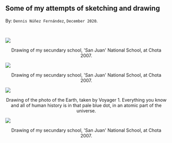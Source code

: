 
## Some of my attempts of sketching and drawing ##

By: ```Dennis Núñez Fernández```, ```December 2020```.

<br>

<p> 
<div class="row">
<!-------------------->
<main class="grid3">
<div class="oneBoxx">
  <img src="https://dennishnf.github.io/posts/daily/2020-12_some-of-my-attempts-of-sketching-and-drawing/image1_.jpg">
  <p style="text-align:center;">Drawing of my secundary school, 'San Juan' National School, at Chota 2007.</p>
</div>
<div class="oneBoxx">
  <img src="https://dennishnf.github.io/posts/daily/2020-12_some-of-my-attempts-of-sketching-and-drawing/image1_.jpg">
  <p style="text-align:center;">Drawing of my secundary school, 'San Juan' National School, at Chota 2007.</p>
</div>
<div class="oneBoxx">
  <img src="https://dennishnf.github.io/posts/daily/2020-12_some-of-my-attempts-of-sketching-and-drawing/image1_.jpg">
  <p style="text-align:center;">Drawing of the photo of the Earth, taken by Voyager 1. Everything you know and all of human history is in that pale blue dot, in an atomic part of the universe.</p>
</div>
<div class="oneBoxx">
  <img src="https://dennishnf.github.io/posts/daily/2020-12_some-of-my-attempts-of-sketching-and-drawing/image1_.jpg">
  <p style="text-align:center;">Drawing of my secundary school, 'San Juan' National School, at Chota 2007.</p>
</div>
</main>
<!-------------------->
</div>
</p>